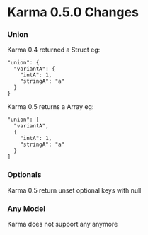 # Karma 0.5.0 Changes

### Union 
Karma 0.4 returned a Struct eg:
```
"union": {
  "variantA": {
    "intA": 1,
    "stringA": "a"
  }
}
```
Karma 0.5 returns a Array eg:
```
"union": [
  "variantA",
  {
    "intA": 1,
    "stringA": "a"
  }
]
```

### Optionals
Karma 0.5 return unset optional keys with null

### Any Model
Karma does not support any anymore